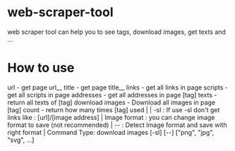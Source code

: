 # web-scraper-tool
web scraper tool can help you to see tags, download images, get texts and ...

# How to use 
url - get page url__
title - get page title__
links - get all links in page
scripts - get all scripts in page
addresses - get all addresses in page
[tag] texts - return all texts of [tag]
download images - Download all images in page
[tag] count - return how many times [tag] used |
                                               | -sl : If use -sl don\'t get links like : [url]/[image address]
                                               | Image format : you can change image format to save (not recommended)
                                               | -- : Detect Image format and save with right format
                                               | Command Type: download images [-sl] [--] ["png", "jpg", "svg", ...]
